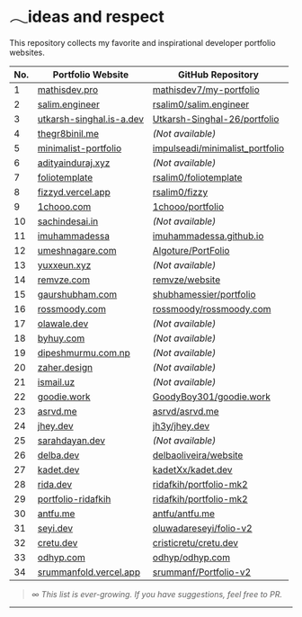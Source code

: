 # 𓂃ideas and respect

This repository collects my favorite and inspirational developer portfolio websites.

| No. | Portfolio Website                                                 | GitHub Repository                                                                  |
| --- | ----------------------------------------------------------------- | ---------------------------------------------------------------------------------- |
| 1   | [mathisdev.pro](https://mathisdev.pro/)                              | [mathisdev7/my-portfolio](https://github.com/mathisdev7/my-portfolio)                 |
| 2   | [salim.engineer](https://www.salim.engineer/)                        | [rsalim0/salim.engineer](https://github.com/rsalim0/salim.engineer)                   |
| 3   | [utkarsh-singhal.is-a.dev](https://utkarsh-singhal.is-a.dev/)        | [Utkarsh-Singhal-26/portfolio](https://github.com/Utkarsh-Singhal-26/portfolio)       |
| 4   | [thegr8binil.me](https://www.thegr8binil.me/)                        | *(Not available)*                                                                |
| 5   | [minimalist-portfolio](https://minimalist-portfolio-phi.vercel.app/) | [impulseadi/minimalist_portfolio](https://github.com/impulseadi/minimalist_portfolio) |
| 6   | [adityainduraj.xyz](https://www.adityainduraj.xyz/)                  | *(Not available)*                                                                |
| 7   | [foliotemplate](https://foliotemplate.vercel.app/)                   | [rsalim0/foliotemplate](https://github.com/rsalim0/foliotemplate)                     |
| 8   | [fizzyd.vercel.app](https://fizzyd.vercel.app/)                      | [rsalim0/fizzy](https://github.com/rsalim0/fizzy)                                     |
| 9   | [1chooo.com](https://1chooo.com/)                                    | [1chooo/portfolio](https://github.com/1chooo/portfolio)                               |
| 10  | [sachindesai.in](https://www.sachindesai.in/)                        | *(Not available)*                                                                |
| 11  | [imuhammadessa](https://muhammadessa.vercel.app/)                    | [imuhammadessa.github.io](https://github.com/imuhammadessa/imuhammadessa.github.io)   |
| 12  | [umeshnagare.com](https://umeshnagare.com/)                          | [Algoture/PortFolio](https://github.com/Algoture/PortFolio)                           |
| 13  | [yuxxeun.xyz](https://yuxxeun.xyz/)                                  | *(Not available)*                                                                |
| 14  | [remvze.com](https://remvze.com/)                                    | [remvze/website](https://github.com/remvze/website)                                   |
| 15  | [gaurshubham.com](https://gaurshubham.com/)                          | [shubhamessier/portfolio](https://github.com/shubhamessier/portfolio)                 |
| 16  | [rossmoody.com](https://rossmoody.com/)                              | [rossmoody/rossmoody.com](https://github.com/rossmoody/rossmoody.com)                 |
| 17  | [olawale.dev](https://www.olawale.dev/)                              | *(Not available)*                                                                |
| 18  | [byhuy.com](https://www.byhuy.com/)                                  | *(Not available)*                                                                |
| 19  | [dipeshmurmu.com.np](https://dipeshmurmu.com.np/)                    | *(Not available)*                                                                |
| 20  | [zaher.design](https://zaher.design/)                                | *(Not available)*                                                                |
| 21  | [ismail.uz](https://ismail.uz/)                                      | *(Not available)*                                                                |
| 22  | [goodie.work](https://www.goodie.work/)                              | [GoodyBoy301/goodie.work](https://github.com/GoodyBoy301/goodie.work)                 |
| 23  | [asrvd.me](https://asrvd.me/)                                        | [asrvd/asrvd.me](https://github.com/asrvd/asrvd.me)                                   |
| 24  | [jhey.dev](https://www.jhey.dev/)                                    | [jh3y/jhey.dev](https://github.com/jh3y/jhey.dev/tree/main/site)                      |
| 25  | [sarahdayan.dev](https://www.sarahdayan.dev/)                        | *(Not available)*                                                                |
| 26  | [delba.dev](https://delba.dev/)                                      | [delbaoliveira/website](https://github.com/delbaoliveira/website)                     |
| 27  | [kadet.dev](https://kadet.dev/)                                      | [kadetXx/kadet.dev](https://github.com/kadetXx/kadet.dev)                             |
| 28  | [rida.dev](https://rida.dev/)                                        | [ridafkih/portfolio-mk2](https://github.com/ridafkih/portfolio-mk2)                   |
| 29  | [portfolio-ridafkih](https://portfolio-ridafkih.vercel.app/)         | [ridafkih/portfolio-mk2](https://github.com/ridafkih/portfolio-mk2)                   |
| 30  | [antfu.me](https://antfu.me/)                                        | [antfu/antfu.me](https://github.com/antfu/antfu.me)                                   |
| 31  | [seyi.dev](https://www.seyi.dev/)                                    | [oluwadareseyi/folio-v2](https://github.com/oluwadareseyi/folio-v2)                   |
| 32  | [cretu.dev](https://cretu.dev/)                                      | [cristicretu/cretu.dev](https://github.com/cristicretu/cretu.dev)                     |
| 33  | [odhyp.com](https://odhyp.com/)                                      | [odhyp/odhyp.com](https://github.com/odhyp/odhyp.com)                                 |
| 34  | [srummanfold.vercel.app](https://srummanfold.vercel.app/)            | [srummanf/Portfolio-v2](https://github.com/srummanf/Portfolio-v2)                     |

> *∞ This list is ever-growing. If you have suggestions, feel free to PR.*

---
